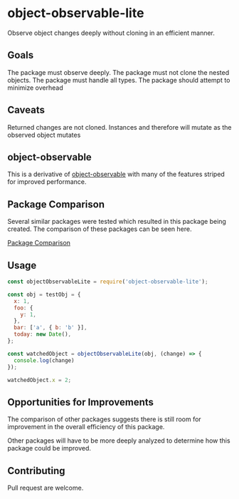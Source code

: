 # object-observable-lite

Observe object changes deeply without cloning in an efficient manner.

## Goals

The package must observe deeply.
The package must not clone the nested objects.
The package must handle all types.
The package should attempt to minimize overhead

## Caveats

Returned changes are not cloned.
Instances and therefore will mutate as the observed object mutates

## object-observable

This is a derivative of [object-observable](https://www.npmjs.com/package/object-observable-lite) with many of the features striped for improved performance.

## Package Comparison

Several similar packages were tested which resulted in this package being created.
The comparison of these packages can be seen here.

[Package Comparison](https://github.com/Stieneee/object-observable-test)

## Usage

``` javascript
const objectObservableLite = require('object-observable-lite');

const obj = testObj = {
  x: 1,
  foo: {
    y: 1,
  },
  bar: ['a', { b: 'b' }],
  today: new Date(),
};

const watchedObject = objectObservableLite(obj, (change) => {
  console.log(change)
});

watchedObject.x = 2;
```

## Opportunities for Improvements

The comparison of other packages suggests there is still room for improvement in the overall efficiency of this package.

Other packages will have to be more deeply analyzed to determine how this package could be improved.

## Contributing

Pull request are welcome.
